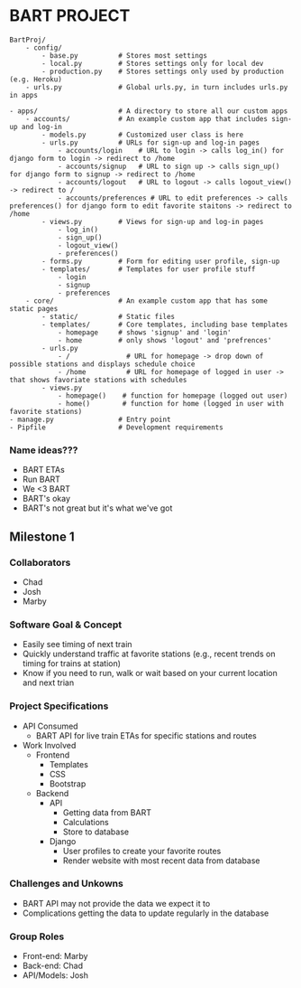 # BART PROJECT
```
BartProj/
    - config/
        - base.py          # Stores most settings
        - local.py         # Stores settings only for local dev
        - production.py    # Stores settings only used by production (e.g. Heroku)
    - urls.py              # Global urls.py, in turn includes urls.py in apps

- apps/                    # A directory to store all our custom apps
    - accounts/            # An example custom app that includes sign-up and log-in
        - models.py        # Customized user class is here
        - urls.py          # URLs for sign-up and log-in pages
            - accounts/login    # URL to login -> calls log_in() for django form to login -> redirect to /home
            - accounts/signup   # URL to sign up -> calls sign_up() for django form to signup -> redirect to /home
            - accounts/logout   # URL to logout -> calls logout_view() -> redirect to /
            - accounts/preferences # URL to edit preferences -> calls preferences() for django form to edit favorite staitons -> redirect to /home
        - views.py         # Views for sign-up and log-in pages
            - log_in()
            - sign_up()
            - logout_view()
            - preferences()
        - forms.py         # Form for editing user profile, sign-up
        - templates/       # Templates for user profile stuff
            - login
            - signup
            - preferences
    - core/                # An example custom app that has some static pages
        - static/          # Static files
        - templates/       # Core templates, including base templates
            - homepage     # shows 'signup' and 'login' 
            - home         # only shows 'logout' and 'prefrences'
        - urls.py
            - /              # URL for homepage -> drop down of possible stations and displays schedule choice
            - /home          # URL for homepage of logged in user -> that shows favoriate stations with schedules
        - views.py
            - homepage()    # function for homepage (logged out user)
            - home()        # function for home (logged in user with favorite stations)
- manage.py                # Entry point
- Pipfile                  # Development requirements

```




### Name ideas???
* BART ETAs
* Run BART
* We <3 BART
* BART's okay
* BART's not great but it's what we've got

## Milestone 1

### Collaborators
* Chad
* Josh
* Marby

### Software Goal & Concept
* Easily see timing of next train
* Quickly understand traffic at favorite stations (e.g., recent trends on timing for trains at station)
* Know if you need to run, walk or wait based on your current location and next trian

### Project Specifications
* API Consumed
    * BART API for live train ETAs for specific stations and routes
* Work Involved
    * Frontend
        * Templates
        * CSS
        * Bootstrap
    * Backend
        * API 
            * Getting data from BART
            * Calculations
            * Store to database
        * Django
            * User profiles to create your favorite routes
            * Render website with most recent data from database

### Challenges and Unkowns
* BART API may not provide the data we expect it to
* Complications getting the data to update regularly in the database

### Group Roles
* Front-end: Marby
* Back-end: Chad
* API/Models: Josh
